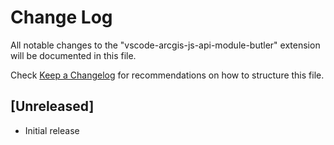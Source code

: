 # Change Log

All notable changes to the "vscode-arcgis-js-api-module-butler" extension will be documented in this file.

Check [Keep a Changelog](http://keepachangelog.com/) for recommendations on how to structure this file.

## [Unreleased]

- Initial release